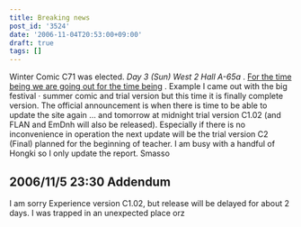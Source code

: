 ```yaml
---
title: Breaking news
post_id: '3524'
date: '2006-11-04T20:53:00+09:00'
draft: true
tags: []
---
```


Winter Comic C71 was elected. _Day 3 (Sun) West 2 Hall A-65a_ . [For the time being we are going out for the time being](https://danmaq.com/!/thC/) . Example I came out with the big festival · summer comic and trial version but this time it is finally complete version. The official announcement is when there is time to be able to update the site again ... and tomorrow at midnight trial version C1.02 (and FLAN and EmDnh will also be released). Especially if there is no inconvenience in operation the next update will be the trial version C2 (Final) planned for the beginning of teacher. I am busy with a handful of Hongki so I only update the report. Smasso

## 2006/11/5 23:30 Addendum

I am sorry Experience version C1.02, but release will be delayed for about 2 days. I was trapped in an unexpected place orz
